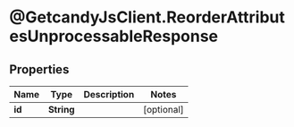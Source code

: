 # @GetcandyJsClient.ReorderAttributesUnprocessableResponse

## Properties

Name | Type | Description | Notes
------------ | ------------- | ------------- | -------------
**id** | **String** |  | [optional] 


